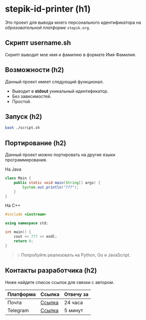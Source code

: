 # stepik-id-printer (h1)

Это проект для вывода моего персонального идентификатора на _образовательной платформе_ `stepik.org`.

## Скрипт username.sh

Скрипт выводит мое имя и фамилию в формате Имя Фамилия.

## Возможности (h2)

Данный проект имеет следующий функционал.

- Выводит в **stdout** уникальный идентификатор.
- Без зависимостей.
- Простой.

## Запуск (h2)

```bash
bash ./script.sh
```

## Портирование (h2)

Данный проект можно портировать на другие языки программирования.

На Java

```java
class Main {
    public static void main(String[] args) {
        System.out.println("777");
    }
}
```

На C++

```cpp
#include <iostream>

using namespace std;

int main() {
    cout << 777 << endl;
    return 0;
}
```

> 💡 Попробуйте реализовать на Python, Go и JavaScript.

## Контакты разработчика (h2)

Ниже найдете список ссылок для связки с автором.

| Платформа | Ссылка              | Отвечу за |
| --------- | ------------------- | --------- |
| Почта     | [Ссылка](amantaev99@gmail.com) | 24 часа   |
| Telegram  | [Ссылка](t.me/a1once)     | 5 минут   |
